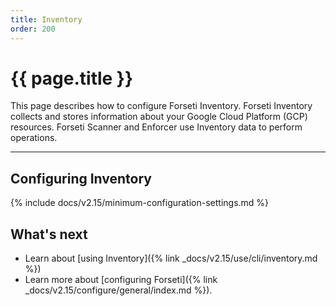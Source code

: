 ```yaml
---
title: Inventory
order: 200
---
```


# {{ page.title }}

This page describes how to configure Forseti Inventory. Forseti
Inventory collects and stores information about your Google Cloud Platform
(GCP) resources. Forseti Scanner and Enforcer use Inventory data to
perform operations.

---

## Configuring Inventory

{% include docs/v2.15/minimum-configuration-settings.md %}

## What's next

* Learn about [using Inventory]({% link _docs/v2.15/use/cli/inventory.md %})
* Learn more about [configuring Forseti]({% link _docs/v2.15/configure/general/index.md %}).
